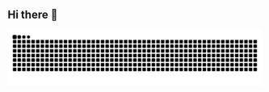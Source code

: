 ## Hi there 👋
<picture>
  <source media="(prefers-color-scheme: dark)" srcset="https://github.com/Yinye1986/Yinye1986/blob/output/github-contribution-grid-snake-dark.svg" />
  <source media="(prefers-color-scheme: light)" srcset="https://github.com/Yinye1986/Yinye1986/blob/output/github-contribution-grid-snake.svg" />
  <img alt="github-snake" src="https://github.com/Yinye1986/Yinye1986/blob/output/github-contribution-grid-snake.svg" />
</picture>

<!--
**Yinye1986/Yinye1986** is a ✨ _special_ ✨ repository because its `README.md` (this file) appears on your GitHub profile.

Here are some ideas to get you started:

- 🔭 I’m currently working on ...
- 🌱 I’m currently learning ...
- 👯 I’m looking to collaborate on ...
- 🤔 I’m looking for help with ...
- 💬 Ask me about ...
- 📫 How to reach me: ...
- 😄 Pronouns: ...
- ⚡ Fun fact: ...
-->
